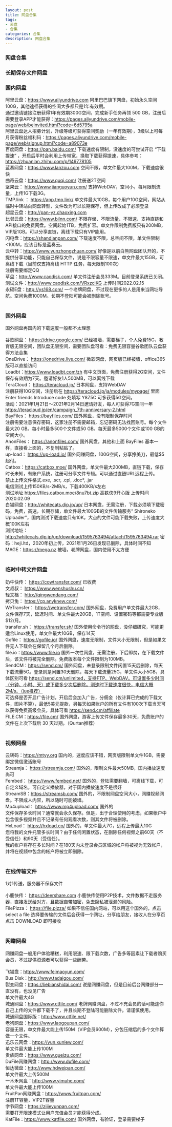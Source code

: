 ```yaml
---
layout: post
title: 网盘合集
tags:
- 云盘
- 合集
categories: 合集
description: 网盘合集
---
```


### 网盘合集

### 长期保存文件网盘<br>

### 国内网盘<br>
阿里云盘：https://www.aliyundrive.com 阿里巴巴旗下网盘，初始永久空间100G，其他途径获得的空间大多都只是1年有效期。<br>
通过邀请链接注册获得1年有效期300G空间，完成新手任务再领 500 GB，注册后需要登录APP才能获得：https://pages.aliyundrive.com/mobile-page/web/beinvited.html?code=6d5795a<br>
阿里云盘达人招募计划，升级等级可获得空间奖励（一年有效期），3级以上可每月获得粉丝福利码：https://pages.aliyundrive.com/mobile-page/web/signup.html?code=a89073e<br>
百度网盘：https://pan.baidu.com/ 下载速度有限制，没速度的可尝试开启 “下载提速” ，开启后平时会利用上传带宽，换取下载获得提速，具体参考：https://zhuanlan.zhihu.com/p/149778105<br>
蓝奏网盘：https://www.lanzou.com 空间不限，单文件最大100M，下载速度很快<br>
曲奇云盘：https://www.quqi.com/ 注册送2T空间<br>
坚果云： https://www.jianguoyun.com/ 支持WebDAV，空间小，每月限制流量，上传1G下载3G。<br>
TMP.link ： https://app.tmp.link/ 单文件最大10GB，每个用户10G空间，网站从临时中转站向网盘转型，文件改为可以长期保存，但上传改成了必须登录<br>
超星云盘：http://pan-yz.chaoxing.com<br>
比邻云盘：https://www.bilnn.com/ 不限存储、不限流量、不限速、支持直链和API接口的免费网盘。空间起始1TB，免费扩容。单文件限制免费版只有200MB，VIP版1GB。可以分享直链，离线下载只有VIP能用。<br>
闪电盘：https://shandianpan.com/ 下载速度不限，总空间不限，单文件限制<100M，应该目标是蓝奏云。<br>
云中转：https://www.yunzhongzhuan.com/ 好像是以前白熊网盘团队开的，不提供分享功能，只能自己保存文件，说是不限容量不限速，单文件最大15GB，可离线下载（目前仅支持离线 HTTP 任务，每天限制100次）<br>
注册需要绑定QQ<br>
草盘：http://www.caodisk.com/ 单文件注册会员333M。目前登录系统已关闭。<br>
测试文件：http://www.caodisk.com/VRxzciKG 上传时间2022.02.15<br>
永硕E盘：http://ys168.com/ 一个老牌网盘，不过现在更多的人是用来当网址导航。空间免费1000M。长期不登陆可能会被删除账号。<br>
<br>
### 国外网盘<br>
国外网盘再国内的下载速度一般都不太理想<br>
<br>
谷歌网盘： https://drive.google.com/ 已经被墙，需要梯子，个人免费15G，教育版无限空间，团队盘无限空间，需要团队盘可看：免费无限容量谷歌团队云盘获得方法合集<br>
OneDrive： https://onedrive.live.com/ 微软网盘，网页版已经被墙，office365版可以直接访问<br>
Loadbt：https://www.loadbt.com/zh 有中文页面，免费注册获得2G空间，文件保存有效期为7天。邀请好友1人500MB，可以离线下载<br>
TeraCloud： https://teracloud.jp/ 日本网盘，支持WebDAV<br>
注册获得10G空间，注册后在 https://teracloud.jp/ja/modules/mypage/ 里面 Enter friends Introduce code 处填写 Y8Z5C 可多获得5G空间。<br>
活动：2021年1月21日～2021年2月14日邀请好友，每人可获得7G空间一年 https://teracloud.jp/en/campaign_7th-anniversary-2.html<br>
BayFiles： https://bayfiles.com/ 国外网盘，没有限制保存时间<br>
注册需要注意保存密码，这家注册不需要邮箱，忘记密码无法找回账号。每个文件最大20 GB。每小时最多500个文件或50 GB。每天最多5000个文件或100 GB的空间大小。<br>
AnonFiles： https://anonfiles.com/ 国外网盘，其他和上面 BayFiles 基本一样，直接看上面的，不复制粘贴了。<br>
up-load： https://up-load.io/ 国外网赚网盘，100G空间，分享挣美刀，最低$5起付。<br>
Catbox：https://catbox.moe/ 国外网盘，单文件最大200MB，直链下载，保存时长未知，有账户系统，注册可分享文件专辑。可以通过直链URL远程上传。<br>
禁止上传文件格式.exe, .scr, .cpl, .doc*, .jar<br>
电信测试上传150KB/s-2MB/s，下载400KB/s左右<br>
测试地址 https://files.catbox.moe/8nu7bt.zip 高铁侠9开心版 上传时间2020.02.09<br>
白猫网盘：http://whitecats.dip.jp/up/ 日本网盘，无需注册，下载必须填下载密码，免费，高速，长期存储，单文件最大100GB的文件传输服务“ Shironeko Uploader”，国内测试下载速度只有10K，大点的文件可能下载失败，上传速度大概100K左右<br>
测试地址：http://whitecats.dip.jp/up/download/1595763494/attach/1595763494.rar 密码：heji.ltd，2020年初上传，2021年1月26日发现已删除，具体时间不知<br>
MAGE：https://mega.nz 被墙，老牌网盘，国内使用不太方便<br>
<br>
### 临时中转文件网盘<br>
奶牛快传： https://cowtransfer.com/ 已收费<br>
文叔叔： https://www.wenshushu.cn/<br>
轻文档： http://qingwendang.com/<br>
拷贝兔： https://cp.anyknew.com/<br>
WeTransfer： https://wetransfer.com/ 国外网盘，免费用户单文件最大2GB，文件保存7天，延迟时间、单文件最大20GB，1T空间、设置密码等都需要专业版$12/月。<br>
transfer.sh： https://transfer.sh/ 国外使用命令行的网盘，没仔细研究，可能更适合Linux使用，单文件最大10GB，保存14天<br>
Gofile： https://gofile.io/ 国外网盘，速度无限制，文件大小无限制，但是如果文件无人下载会在保留几个月后删除。<br>
file.io：https://www.file.io 国外一次性网盘，无需注册，下后即焚，在下载文件后，该文件将被完全删除。免费版本每个文件限制为100MB。<br>
SendCM：https://send.cm/ 国外网盘，未登录限制文件闲置15天后删除，每天下载流量5G。登录则是闲置30天删除，每天下载流量25G，单文件大小5GB，具体区别可看 https://send.cm/unlimited，支持FTP、WebDAV。可设置多少时间（分钟、小时、天）或下载多少次后删除。测速时下载速度很快，电信大概2M/s。（jue推荐）<br>
可选择是否开启广告计划，开启后会加入广告，分佣金（仅计算已完成的下载文件，图片不算），最低5美元提款，另每天如果账户的所有文件有100次下载当天可以获得免费高级会员，具体可看 https://send.cm/affiliate<br>
FILE.CM：https://file.cm/ 国外网盘，游客上传文件保存最多30天，免费账户的文件在上次下载后 30 天过期。（Qurtan推荐）<br>
<br>
### 视频网盘<br>
云转码：https://mtyy.org 国内的，速度应该不错，网页版限制单文件1GB，需要绑定微信激活账号<br>
Streamja： https://streamja.com/ 国外的，限制文件最大50MB，国内播放速度尚可<br>
Fembed： https://www.fembed.net/ 国外的，登陆需要翻墙，可离线下载，可自定义域名，可自定义播放器，对于国内播放速度不是很好<br>
StreamSB：https://streamsb.com/ 国外的，不限制网盘空间大小，网赚视频网盘。不限成人内容，所以随时可能被墙。<br>
Mp4upload： https://www.mp4upload.com/ 国外的<br>
文件保存多长时间？通常就会永久保存。但是，出于合理使用的考虑，如果帐户中包含很多视频并且不记录有任何观看次数，则其文件将被删除。<br>
HxLoad： https://hxload.co/ 国外的，单文件最大7G，远程上传最大10G<br>
您将我的文件托管多长时间？由于任何闲置状态，在删除任何视频之前60天（不受信任）和90天（受信任）。<br>
我的帐户将存在多长时间？在180天内未登录会员区域的帐户将被视为无效帐户，并将在视频中包含的帐户将被立即删除。<br>
<br>
### 在线传输文件<br>
1对1传送，服务器不保存文件<br>
<br>
小鹿快传： https://deershare.com 小鹿快传使用P2P技术，文件数据不走服务器，直接发送给对方，且数据自带加密，免去隐私被泄漏的风险。<br>
FilePizza： https://file.pizza/ 如果不信任国内网站，可以用这个国外的，点击 select a file 选择要传输的文件后会获得一个网址，分享给朋友，接收人在分享页点击 DOWNLOAD 即可接收<br>
<br>
### 网赚网盘<br>
网赚网盘一般用户体验糟糕，利用限速、限下载次数，广告多等因素让下载者购买会员，不过提供资源者可以获得一些酬劳。<br>
<br>
飞猫盘：https://www.feimaoyun.com/<br>
Bus Disk：http://www.tadaigou.com/<br>
裂变网盘：https://liebianshidai.com/ 说是网赚网盘，但是目前后台网赚部分一直没有，也没见广告<br>
单文件最大4G<br>
城通网盘：https://www.ctfile.com/ 老牌网赚网盘，不过不充会员的话可能连你自己上传的文件都下载不了，并且长期不登陆可能删除文件。请谨慎使用。<br>
城通网盘国际版：http://www.ctfile.net/<br>
老狗网盘：https://www.laogoupan.com/<br>
容量无限，单文件最大能上传150M（VIP会员600M），分包压缩后的多个文件算做一个文件。<br>
迅乐云网盘：https://yun.xunlew.com/<br>
单文件最大能上传100M<br>
贵族网盘：https://www.gueizu.com/<br>
DuFile网赚网盘：http://www.dufile.com/<br>
恒达微盘：http://www.hdweipan.com/<br>
单文件最大上传500M<br>
一木禾网盘：http://www.yimuhe.com/<br>
单文件最大能上传100M<br>
FruitPan网赚网盘：https://www.fruitpan.com/<br>
注册1T容量，VIP2T容量<br>
字节网盘：https://zijieyunpan.com/<br>
需要打开限速模式让用户充值会员才能获得分成。<br>
KatFile：https://www.katfile.com/ 国外网盘，有验证，登录需要梯子<br>
<br>